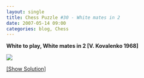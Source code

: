 ```yaml
---
layout: single
title: Chess Puzzle #30 - White mates in 2
date: 2007-05-14 09:00
categories: blog, Chess
---
```

<strong>White to play, White mates in 2 [V. Kovalenko 1968]</strong>

<img src="http://www.abluestar.com/scripts/chess_image.php?ff=1k6/1P6/4K3/8/1Q6/8/8/8" />

<!--more-->
<a href="javascript:ReverseContentDisplay('chess_solution')">[Show Solution]</a>
<p id="chess_solution" style="clear: both; padding: 5px; display: none">1. Qb5 Kc7 2. b7 promote to queen, mate++</p>
